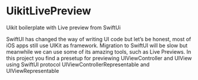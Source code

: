 # UikitLivePreview
Uikit boilerplate with Live preview from SwiftUi


SwiftUI has changed the way of writing UI code but let’s be honest, most of iOS apps still use UIKit as framework.
Migration to SwiftUI will be slow but meanwhile we can use some of its amazing tools, such as Live Previews.
In this project you find a presetup for previewing UIViewController and UIView using SwiftUI protocol UIViewControllerRepresentable and UIViewRepresentable
